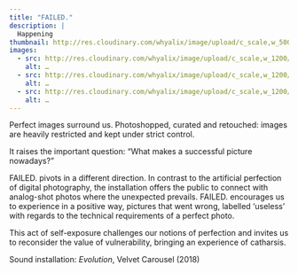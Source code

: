```yaml
---
title: "FAILED."
description: |
  Happening
thumbnail: http://res.cloudinary.com/whyalix/image/upload/c_scale,w_500/v1510518714/alixlucas/swap-market/DSC05150.jpg
images:
  - src: http://res.cloudinary.com/whyalix/image/upload/c_scale,w_1200/v1510518716/alixlucas/swap-market/human-symphony.jpg
    alt: …
  - src: http://res.cloudinary.com/whyalix/image/upload/c_scale,w_1200/v1510518898/alixlucas/swap-market/DSC05197.jpg
    alt: …
  - src: http://res.cloudinary.com/whyalix/image/upload/c_scale,w_1200/v1510518714/alixlucas/swap-market/DSC05150.jpg
    alt: …
---
```

Perfect images surround us. Photoshopped, curated and retouched: images are heavily restricted and kept under strict control. 

It raises the important question:
“What makes a successful picture nowadays?”

FAILED. pivots in a different direction. 
In contrast to the artificial perfection of digital photography, the installation offers the public to connect with analog-shot photos where the unexpected prevails. 
FAILED. encourages us to experience in a positive way, pictures that went wrong, labelled ‘useless’ with regards to the technical requirements of a perfect photo.  

This act of self-exposure challenges our notions of perfection and invites us to reconsider the value of vulnerability, bringing an experience of catharsis.


Sound installation: *Evolution*, Velvet Carousel (2018)
